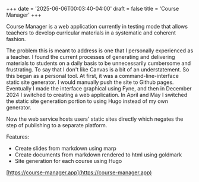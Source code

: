 +++
date = '2025-06-06T00:03:40-04:00'
draft = false
title = 'Course Manager'
+++

Course Manager is a web application currently in testing mode that allows teachers to develop curricular materials in a systematic and coherent fashion.

The problem this is meant to address is one that I personally experienced as a teacher. I found the current processes of generating and delivering materials to students on a daily basis to be unnecessarily cumbersome and frustrating. To say that I don't like Canvas is a bit of an understatement. So this began as a personal tool. At first, it was a command-line-interface static site generator. I would manually push the site to Github pages. Eventually I made the interface graphical using Fyne, and then in December 2024 I switched to creating a web application. In April and May I switched the static site generation portion to using Hugo instead of my own generator.

Now the web service hosts users' static sites directly which negates the step of publishing to a separate platform.

Features:

- Create slides from markdown using marp
- Create documents from markdown rendered to html using goldmark
- Site generation for each course using Hugo

[https://course-manager.app](https://course-manager.app)

